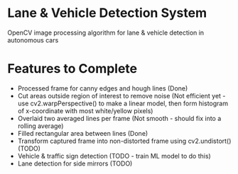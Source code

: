 # Lane & Vehicle Detection System

OpenCV image processing algorithm for lane & vehicle detection in autonomous cars

# Features to Complete

* Processed frame for canny edges and hough lines (Done)
* Cut areas outside region of interest to remove noise (Not efficient yet - use cv2.warpPerspective() to make a linear model, then form histogram of x-coordinate with most white/yellow pixels)
* Overlaid two averaged lines per frame (Not smooth - should fix into a rolling average)
* Filled rectangular area between lines (Done)
* Transform captured frame into non-distorted frame using cv2.undistort() (TODO)
* Vehicle & traffic sign detection (TODO - train ML model to do this)
* Lane detection for side mirrors (TODO)
